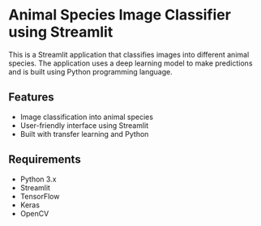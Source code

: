 # Animal Species Image Classifier using Streamlit

This is a Streamlit application that classifies images into different animal species. The application uses a deep learning model to make predictions and is built using Python programming language.

## Features

- Image classification into animal species
- User-friendly interface using Streamlit
- Built with transfer learning and Python

## Requirements

- Python 3.x
- Streamlit
- TensorFlow
- Keras
- OpenCV



